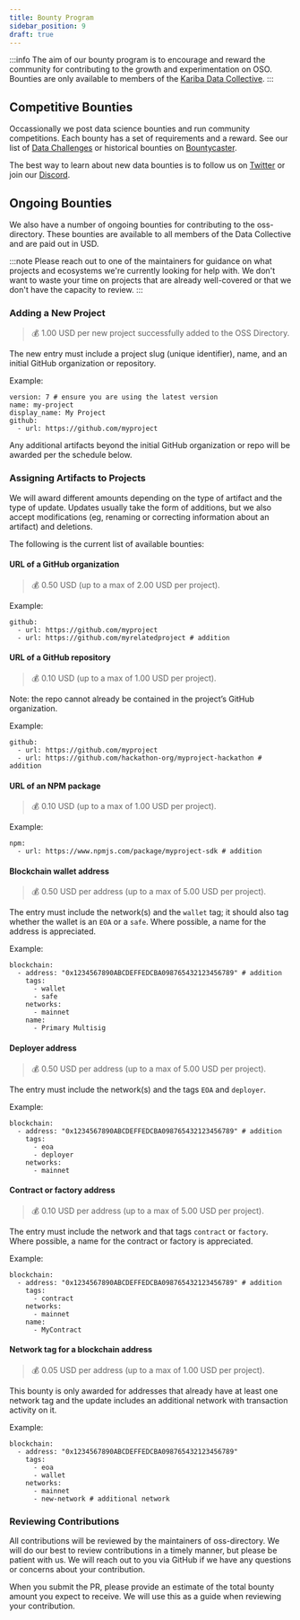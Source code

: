 ```yaml
---
title: Bounty Program
sidebar_position: 9
draft: true
---
```


:::info
The aim of our bounty program is to encourage and reward the community for contributing to the growth and experimentation on OSO. Bounties are only available to members of the [Kariba Data Collective](https://www.kariba.network).
:::

## Competitive Bounties

Occassionally we post data science bounties and run community competitions. Each bounty has a set of requirements and a reward.
See our list of [Data Challenges](./) or historical bounties on
[Bountycaster](https://www.bountycaster.xyz/fid/19412).

The best way to learn about new data bounties is to follow us on [Twitter](https://twitter.com/OSObserver) or join our [Discord](https://www.opensource.observer/discord).

## Ongoing Bounties

We also have a number of ongoing bounties for contributing to the oss-directory. These bounties are available to all members of the Data Collective and are paid out in USD.

:::note
Please reach out to one of the maintainers for guidance on what projects and ecosystems we're currently looking for help with. We don't want to waste your time on projects that are already well-covered or that we don't have the capacity to review.
:::

### Adding a New Project

> 💰 1.00 USD per new project successfully added to the OSS Directory.

The new entry must include a project slug (unique identifier), name, and an initial GitHub organization or repository.

Example:

```
version: 7 # ensure you are using the latest version
name: my-project
display_name: My Project
github:
  - url: https://github.com/myproject
```

Any additional artifacts beyond the initial GitHub organization or repo will be awarded per the schedule below.

### Assigning Artifacts to Projects

We will award different amounts depending on the type of artifact and the type of update. Updates usually take the form of additions, but we also accept modifications (eg, renaming or correcting information about an artifact) and deletions.

The following is the current list of available bounties:

#### URL of a GitHub organization

> 💰 0.50 USD (up to a max of 2.00 USD per project).

Example:

```
github:
  - url: https://github.com/myproject
  - url: https://github.com/myrelatedproject # addition
```

#### URL of a GitHub repository

> 💰 0.10 USD (up to a max of 1.00 USD per project).

Note: the repo cannot already be contained in the project’s GitHub organization.

Example:

```
github:
  - url: https://github.com/myproject
  - url: https://github.com/hackathon-org/myproject-hackathon # addition
```

#### URL of an NPM package

> 💰 0.10 USD (up to a max of 1.00 USD per project).

Example:

```
npm:
  - url: https://www.npmjs.com/package/myproject-sdk # addition
```

#### Blockchain wallet address

> 💰 0.50 USD per address (up to a max of 5.00 USD per project).

The entry must include the network(s) and the `wallet` tag; it should also tag whether the wallet is an `EOA` or a `safe`. Where possible, a name for the address is appreciated.

Example:

```
blockchain:
  - address: "0x1234567890ABCDEFFEDCBA098765432123456789" # addition
    tags:
      - wallet
      - safe
    networks:
      - mainnet
    name:
      - Primary Multisig
```

#### Deployer address

> 💰 0.50 USD per address (up to a max of 5.00 USD per project).

The entry must include the network(s) and the tags `EOA` and `deployer`.

Example:

```
blockchain:
  - address: "0x1234567890ABCDEFFEDCBA098765432123456789" # addition
    tags:
      - eoa
      - deployer
    networks:
      - mainnet
```

#### Contract or factory address

> 💰 0.10 USD per address (up to a max of 5.00 USD per project).

The entry must include the network and that tags `contract` or `factory`. Where possible, a name for the contract or factory is appreciated.

Example:

```
blockchain:
  - address: "0x1234567890ABCDEFFEDCBA098765432123456789" # addition
    tags:
      - contract
    networks:
      - mainnet
    name:
      - MyContract
```

#### Network tag for a blockchain address

> 💰 0.05 USD per address (up to a max of 1.00 USD per project).

This bounty is only awarded for addresses that already have at least one network tag and the update includes an additional network with transaction activity on it.

Example:

```
blockchain:
  - address: "0x1234567890ABCDEFFEDCBA098765432123456789"
    tags:
      - eoa
      - wallet
    networks:
      - mainnet
      - new-network # additional network
```

### Reviewing Contributions

All contributions will be reviewed by the maintainers of oss-directory. We will do our best to review contributions in a timely manner, but please be patient with us. We will reach out to you via GitHub if we have any questions or concerns about your contribution.

When you submit the PR, please provide an estimate of the total bounty amount you expect to receive. We will use this as a guide when reviewing your contribution.
